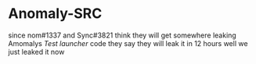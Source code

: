# Anomaly-SRC
since nom#1337 and Sync#3821 think they will get somewhere leaking Amomalys *Test launcher* code they say they will leak it in 12 hours well we just leaked it now
